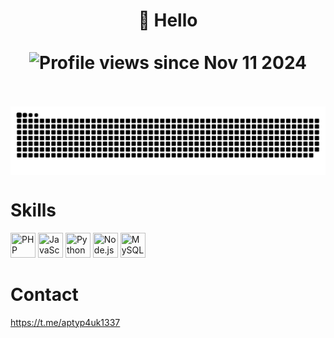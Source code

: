 <!-- <img src="resources/animation.gif" align="left" width="168" height="148"/>
<img src="resources/animation.gif" align="right" width="168" height="148"/> -->

<div align="center">
  
# 👋 Hello <br><br><img src="https://komarev.com/ghpvc/?username=ApTyp4uK1337&color=blue" title="Profile views since Nov 11 2024"/><br><br>

<img src="https://raw.githubusercontent.com/platane/snk/output/github-contribution-grid-snake-dark.svg" align="center"/>

</div>

# Skills
<img src="https://cdn.jsdelivr.net/gh/devicons/devicon@latest/icons/php/php-original.svg" title="PHP" width="40" height="40" />&nbsp;<img src="https://cdn.jsdelivr.net/gh/devicons/devicon@latest/icons/javascript/javascript-original.svg" title="JavaScript" width="40" height="40" />&nbsp;<img src="https://cdn.jsdelivr.net/gh/devicons/devicon@latest/icons/python/python-original.svg" title="Python" width="40" height="40" />&nbsp;<img src="https://cdn.jsdelivr.net/gh/devicons/devicon@latest/icons/nodejs/nodejs-original.svg" title="Node.js" width="40" height="40" />&nbsp;<img src="https://cdn.jsdelivr.net/gh/devicons/devicon@latest/icons/mysql/mysql-original.svg" title="MySQL" width="40" height="40" />

# Contact

https://t.me/aptyp4uk1337
